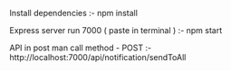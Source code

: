 Install dependencies :-
npm install

Express server run 7000 ( paste in terminal ) :-
npm start

API in post man call method - POST :-
http://localhost:7000/api/notification/sendToAll
